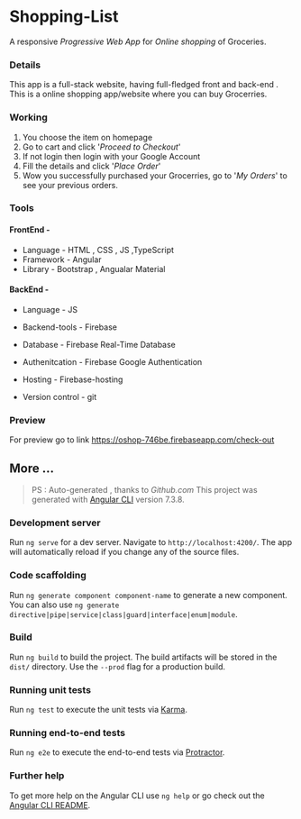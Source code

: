 # Shopping-List
A responsive _Progressive Web App_ for _Online shopping_ of Groceries.
### Details 
This app is a full-stack website, having full-fledged front and back-end . This is a online shopping app/website where you can buy Grocerries.
### Working
1. You choose the item on homepage
2. Go to cart and click '_Proceed to Checkout_'
3. If not login then login with your Google Account
4. Fill the details and click '_Place Order_'
5. Wow you successfully purchased your Grocerries, go to '_My Orders_' to see your previous orders.
 ### Tools
 #### FrontEnd - 
 - Language - HTML , CSS , JS ,TypeScript
 - Framework - Angular
 - Library - Bootstrap , Angualar Material
 #### BackEnd - 
 - Language - JS
 - Backend-tools - Firebase
 - Database - Firebase Real-Time Database
 - Authenitcation - Firebase Google Authentication
 - Hosting - Firebase-hosting
 
 - Version control - git
 ### Preview
 For preview go to link  https://oshop-746be.firebaseapp.com/check-out
 
## More ...
> PS : Auto-generated , thanks to _Github.com_
This project was generated with [Angular CLI](https://github.com/angular/angular-cli) version 7.3.8.

### Development server

Run `ng serve` for a dev server. Navigate to `http://localhost:4200/`. The app will automatically reload if you change any of the source files.

### Code scaffolding

Run `ng generate component component-name` to generate a new component. You can also use `ng generate directive|pipe|service|class|guard|interface|enum|module`.

### Build

Run `ng build` to build the project. The build artifacts will be stored in the `dist/` directory. Use the `--prod` flag for a production build.

### Running unit tests

Run `ng test` to execute the unit tests via [Karma](https://karma-runner.github.io).

### Running end-to-end tests

Run `ng e2e` to execute the end-to-end tests via [Protractor](http://www.protractortest.org/).

### Further help

To get more help on the Angular CLI use `ng help` or go check out the [Angular CLI README](https://github.com/angular/angular-cli/blob/master/README.md).

